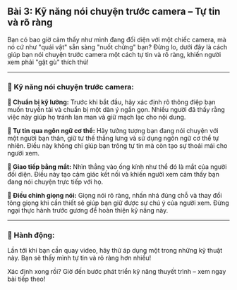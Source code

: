 ## Bài 3: Kỹ năng nói chuyện trước camera – Tự tin và rõ ràng

Bạn có bao giờ cảm thấy như mình đang đối diện với một chiếc camera, mà nó cứ như "quái vật" sẵn sàng "nuốt chửng" bạn? Đừng lo, dưới đây là cách giúp bạn nói chuyện trước camera một cách tự tin và rõ ràng, khiến người xem phải "gật gù" thích thú!

---

### 📌 Kỹ năng nói chuyện trước camera:

**🔹 Chuẩn bị kỹ lưỡng:**
Trước khi bắt đầu, hãy xác định rõ thông điệp bạn muốn truyền tải và chuẩn bị một dàn ý ngắn gọn. Nhiều người đã thấy rằng việc này giúp họ tránh lan man và giữ mạch lạc cho nội dung.

**🔹 Tự tin qua ngôn ngữ cơ thể:**
Hãy tưởng tượng bạn đang nói chuyện với một người bạn thân, giữ tư thế thẳng lưng và sử dụng ngôn ngữ cơ thể tự nhiên. Điều này không chỉ giúp bạn trông tự tin mà còn tạo sự thoải mái cho người xem.

**🔹 Giao tiếp bằng mắt:**
Nhìn thẳng vào ống kính như thể đó là mắt của người đối diện. Điều này tạo cảm giác kết nối và khiến người xem cảm thấy bạn đang nói chuyện trực tiếp với họ.

**🔹 Điều chỉnh giọng nói:**
Giọng nói rõ ràng, nhấn nhá đúng chỗ và thay đổi tông giọng khi cần thiết sẽ giúp bạn giữ được sự chú ý của người xem. Đừng ngại thực hành trước gương để hoàn thiện kỹ năng này.

---

### 🚀 Hành động:

Lần tới khi bạn cần quay video, hãy thử áp dụng một trong những kỹ thuật này. Bạn sẽ thấy mình tự tin và rõ ràng hơn nhiều!

Xác định xong rồi? Giờ đến bước phát triển kỹ năng thuyết trình – xem ngay bài tiếp theo!
